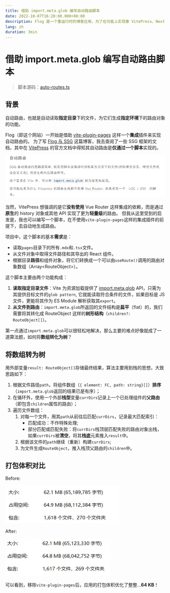 ```yaml
---
title: 借助 import.meta.glob 编写自动路由脚本
date: 2022-10-07T16:20:00.000+08:00
description: Flog 是一个重运行时的博客应用，为了在功能上实现像 VitePress、Next.js 等 SSG 框架那样的基于文件系统的路由，使用 Vite 自带的 import.meta.glob API 实现了一个轻量级的、运行时的自动路由脚本。
lang: zh
duration: 3min
---
```


# 借助 import.meta.glob 编写自动路由脚本

> 脚本源码：[auto-routes.ts](https://github.com/3fuyang/3fuyang.github.io/blob/master/src/routes/auto-routes.ts)

## 背景

自动路由，也就是自动读取**指定目录**下的文件，为它们生成**指定环境**下的路由对象的功能。

Flog（即这个网站）一开始是借助 [vite-plugin-pages](https://github.com/hannoeru/vite-plugin-pages) 这样一个**集成**插件来实现自动路由的。
为了写 [Flog 与 SSG](https://3fuyang.github.io/blog/ssg-in-flog#自动路由) 这篇博客，我去查阅了一些 SSG 框架的文档，其中在 [VitePress](https://vitepress.vuejs.org/)
的官方文档中得知其自动路由是**仅通过一个脚本**实现的。

![VitePress 的路由方案](../../assets//import-meta-glob-and-auto-routes/flog-and-ssg.webp)

当然，VitePress 想强调的是它**没有使用** Vue Router 这样集成的依赖，而是通过**原生**的 history 对象或其他 API 实现了更为**轻量级**的路由。
但我从这里受到的启发是，我也可以编写一个脚本，在不使用`vite-plugin-pages`这样的集成插件的前提下，去自动地生成路由。

项目中，这个脚本的基本**需求**是：

- 读取`pages`目录下的所有`.mdx`和`.tsx`文件。
- 从文件对象中取得文件路径和其导出的 React 组件。
- 根据目录**路径**和组件对象，将它们转换成一个可以由`useRoute()`调用的路由对象数组（Array\<RouteObject\>）。

这个脚本主要由两个功能构成：

1. **读取指定目录文件**：Vite 为资源加载提供了 [import.meta.glob](https://vitejs.dev/guide/features.html#glob-import) API，只需为其提供目标文件的`glob pattern`,
   它就能读取符合条件的文件，如果目标是 JS 文件，更能将其作为 ES Module 解析获取其`export`。
2. **从文件到路由**：`import.meta.glob`所返回的文件结构是**扁平**（flat）的，我们需要将其转化成 RouteObject 这样的**树形结构**（`children?: RouteObject[]`）。

第一点通过`import.meta.glob`可以很轻松地解决，那么主要的难点好像就成了一道算法题，如何将**数组转化为树**？

## 将数组转为树

用外部变量`result: RouteObject[]`存储最终结果，算法主要用到栈的思想，大致思路如下：
<br/>

1. 根据文件路径`path`，将组件数组（`{ element: FC, path: string}[]`）**排序**（`import.meta.glob`返回的结果已是有序）；
2. 在循环外，使用一个外部**栈型**变量`currDirs`记录上一个已处理组件的**父路由**（即包含`children`属性的路由）；
3. 遍历文件数组：
   1. 对每一个文件，用其`path`从前往后匹配`currDirs`，记录最大匹配索引：
      - 匹配成功：不作特殊处理;
      - 部分匹配或匹配失败：将`currDirs`栈顶层匹配失败的路由对象出栈，如果`currDirs`被**清空**，将其**栈底**元素推入`result`中。
   2. 根据该文件的`path`继续（重新）构建`currDirs`;
   3. 为文件生成`RouteObject`，推入栈顶父路由的`children`中。

## 打包体积对比

Before:

![Before](../../assets/import-meta-glob-and-auto-routes/before.webp)

After:

![After](../../assets/import-meta-glob-and-auto-routes/after.webp)

可以看到，移除`vite-plugin-pages`后，应用的打包体积优化了整整...**64 KB**！
